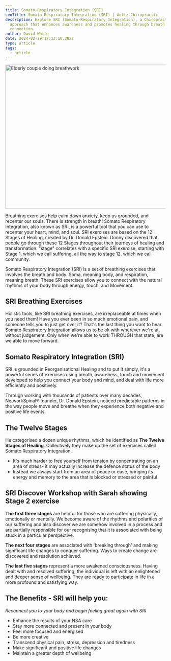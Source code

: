```yaml
---
title: Somato-Respiratory Integration (SRI)
seoTitle: Somato-Respiratory Integration (SRI) | Anttz Chiropractic
description: Explore SRI (Somato-Respiratory Integration), a Chiropractic
  approach that enhances awareness and promotes healing through breath and body
  connection.
author: David White
date: 2024-02-29T17:13:10.382Z
type: article
tags:
  - article
---
```

<img src="/_includes/static/img/breathing.webp" alt="Elderly couple doing breathwork" title="Elderly couple doing breathwork" class="Right" width="600px" height="450px" loading="lazy"/>

Breathing exercises help calm down anxiety, keep us grounded, and recenter our souls. There is strength in breath! Somato Respiratory Integration, also known as SRI, is a powerful tool that you can use to recenter your heart, mind, and soul. SRI exercises are based on the 12 Stages of Healing, created by Dr. Donald Epstein. Donny discovered that people go through these 12 Stages throughout their journeys of healing and transformation. "stage" correlates with a specific SRI exercise, starting with Stage 1, which we call suffering, all the way to stage 12, which we call community.

Somato Respiratory Integration (SRI) is a set of breathing exercises that involves the breath and body. Soma, meaning body, and respiration, meaning breath. These SRI exercises allow you to connect with the natural rhythms of your body through energy, touch, and Movement.

## SRI Breathing Exercises

Holistic tools, like SRI breathing exercises, are irreplaceable at times when you need them! Have you ever been in so much emotional pain, and someone tells you to just get over it? That's the last thing you want to hear. Somato Respiratory Integration allows us to be ok with wherever we're at, without judgement. Only when we're able to work THROUGH that state, are we able to move forward.

## Somato Respiratory Integration (SRI)

SRI is grounded in Reorganisational Healing and to put it simply, it's a powerful series of exercises using breath, awareness, touch and movement developed to help you connect your body and mind, and deal with life more efficiently and positively.

Through working with thousands of patients over many decades, NetworkSpinal® founder, Dr. Donald Epstein, noticed predictable patterns in the way people move and breathe when they experience both negative and positive life events.

## The Twelve Stages

He categorised a dozen unique rhythms, which he identified as **The Twelve Stages of Healing**. Collectively they make up the set of exercises called Somato Respiratory Integration.

* It's much harder to free yourself from tension by concentrating on an area of stress- it may actually increase the defence status of the body
* Instead we always start from an area of peace or ease, bringing its energy and memory to the area that is blocked or stressed or painful

## SRI Discover Workshop with Sarah showing Stage 2 exercise

**The first three stages** are helpful for those who are suffering physically, emotionally or mentally. We become aware of the rhythms and polarities of our suffering and also discover we are somehow involved in a process and are partially responsible for our recognising that it is associated with being stuck in a particular perspective.

**The next four stages** are associated with 'breaking through' and making significant life changes to conquer suffering. Ways to create change are discovered and resolution achieved.

**The last five stages** represent a more awakened consciousness. Having dealt with and resolved suffering, the individual is left with an enlightened and deeper sense of wellbeing. They are ready to participate in life in a more profound and satisfying way.

## The Benefits - SRI will help you:

*Reconnect you to your body and begin feeling great again with SRI*

* Enhance the results of your NSA care
* Stay more connected and present in your body
* Feel more focused and energised
* Be more creative
* Transcend physical pain, stress, depression and tiredness
* Make significant and positive life changes
* Maintain a greater depth of wellbeing
